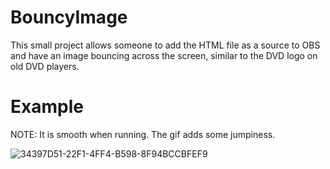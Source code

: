# BouncyImage
This small project allows someone to add the HTML file as a source to OBS and have an image bouncing across the screen, similar to the DVD logo on old DVD players.

# Example

NOTE:
It is smooth when running. The gif adds some jumpiness.

![34397D51-22F1-4FF4-B598-8F94BCCBFEF9](https://user-images.githubusercontent.com/36249705/205451274-37a86a51-020f-446e-80e6-0f70827aab24.GIF)
